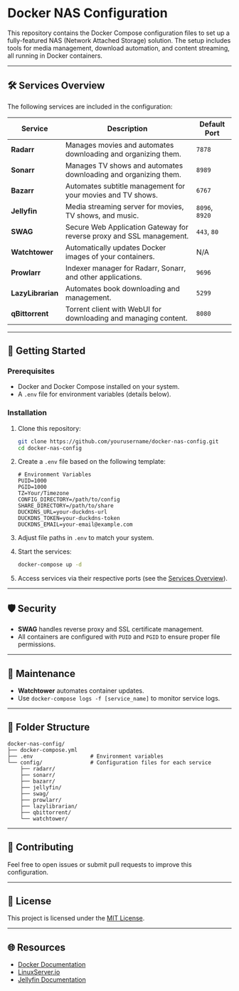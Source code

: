 # Docker NAS Configuration

This repository contains the Docker Compose configuration files to set up a fully-featured NAS (Network Attached Storage) solution. The setup includes tools for media management, download automation, and content streaming, all running in Docker containers.

---

## 🛠️ Services Overview

The following services are included in the configuration:

| Service         | Description                                                                 | Default Port |
|------------------|-----------------------------------------------------------------------------|--------------|
| **Radarr**      | Manages movies and automates downloading and organizing them.              | `7878`       |
| **Sonarr**      | Manages TV shows and automates downloading and organizing them.            | `8989`       |
| **Bazarr**      | Automates subtitle management for your movies and TV shows.                | `6767`       |
| **Jellyfin**    | Media streaming server for movies, TV shows, and music.                   | `8096`, `8920` |
| **SWAG**        | Secure Web Application Gateway for reverse proxy and SSL management.       | `443`, `80`  |
| **Watchtower**  | Automatically updates Docker images of your containers.                    | N/A          |
| **Prowlarr**    | Indexer manager for Radarr, Sonarr, and other applications.                | `9696`       |
| **LazyLibrarian** | Automates book downloading and management.                               | `5299`       |
| **qBittorrent** | Torrent client with WebUI for downloading and managing content.            | `8080`       |

---

## 🚀 Getting Started

### Prerequisites
- Docker and Docker Compose installed on your system.
- A `.env` file for environment variables (details below).

### Installation
1. Clone this repository:
   ```bash
   git clone https://github.com/yourusername/docker-nas-config.git
   cd docker-nas-config
   ```

2. Create a `.env` file based on the following template:
   ```env
   # Environment Variables
   PUID=1000
   PGID=1000
   TZ=Your/Timezone
   CONFIG_DIRECTORY=/path/to/config
   SHARE_DIRECTORY=/path/to/share
   DUCKDNS_URL=your-duckdns-url
   DUCKDNS_TOKEN=your-duckdns-token
   DUCKDNS_EMAIL=your-email@example.com
   ```

3. Adjust file paths in `.env` to match your system.

4. Start the services:
   ```bash
   docker-compose up -d
   ```

5. Access services via their respective ports (see the [Services Overview](#services-overview)).

---

## 🛡️ Security
- **SWAG** handles reverse proxy and SSL certificate management.
- All containers are configured with `PUID` and `PGID` to ensure proper file permissions.

---

## 🧹 Maintenance
- **Watchtower** automates container updates.
- Use `docker-compose logs -f [service_name]` to monitor service logs.

---

## 📂 Folder Structure

```plaintext
docker-nas-config/
├── docker-compose.yml
├── .env                  # Environment variables
└── config/               # Configuration files for each service
    ├── radarr/
    ├── sonarr/
    ├── bazarr/
    ├── jellyfin/
    ├── swag/
    ├── prowlarr/
    ├── lazylibrarian/
    ├── qbittorrent/
    └── watchtower/
```

---

## 🤝 Contributing
Feel free to open issues or submit pull requests to improve this configuration.

---

## 📜 License
This project is licensed under the [MIT License](LICENSE).

---

## 🌐 Resources
- [Docker Documentation](https://docs.docker.com/)
- [LinuxServer.io](https://www.linuxserver.io/)
- [Jellyfin Documentation](https://jellyfin.org/docs/)